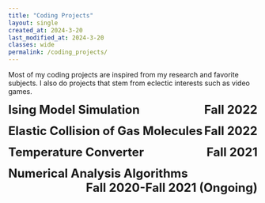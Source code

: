 ```yaml
---
title: "Coding Projects"
layout: single
created_at: 2024-3-20
last_modified_at: 2024-3-20
classes: wide
permalink: /coding_projects/
---
```


Most of my coding projects are inspired from my research and favorite subjects. I also do projects that stem from eclectic interests such as video games. 


<p style="text-align: left;">
    <font size="+2">
    <strong>Ising Model Simulation
    <span style="float:right;">
        Fall 2022
    </span>
    </strong>
    </font>
</p>

<p style="text-align: left;">
    <font size="+2">
    <strong>Elastic Collision of Gas Molecules
    <span style="float:right;">
        Fall 2022
    </span>
    </strong>
    </font>
</p>

<p style="text-align: left;">
    <font size="+2">
    <strong>Temperature Converter
    <span style="float:right;">
        Fall 2021
    </span>
    </strong>
    </font>
</p>

<p style="text-align: left;">
    <font size="+2">
    <strong>Numerical Analysis Algorithms
    <span style="float:right;">
        Fall 2020-Fall 2021 (Ongoing)
    </span>
    </strong>
    </font>
</p>